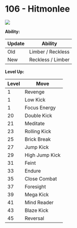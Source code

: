 # 106 - Hitmonlee
![][106]

**Ability:**

Update | Ability
---    | ---
Old    | Limber / Reckless
New    | Reckless / Limber

**Level Up:**

Level | Move
---   | ---
  1   | Revenge
  1   | Low Kick
  1   | Focus Energy
 20   | Double Kick
 21   | Meditate
 23   | Rolling Kick
 25   | Brick Break
 27   | Jump Kick
 29   | High Jump Kick
 31   | Feint
 33   | Endure
 35   | Close Combat
 37   | Foresight
 39   | Mega Kick
 41   | Mind Reader
 43   | Blaze Kick
 45   | Reversal



[106]: /img/pokemon/106.png
